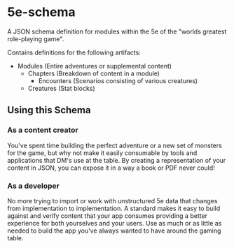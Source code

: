 # 5e-schema
A JSON schema definition for modules within the 5e of the "worlds greatest role-playing game".

Contains definitions for the following artifacts:
- Modules (Entire adventures or supplemental content)
  - Chapters (Breakdown of content in a module)
    - Encounters (Scenarios consisting of various creatures)
  - Creatures (Stat blocks)   

## Using this Schema
### As a content creator
You've spent time building the perfect adventure or a new set of monsters for the game, but why not make it easily consumable by tools and applications that DM's use at the table.  By creating a representation of your content in JSON, you can expose it in a way a book or PDF never could!
### As a developer
No more trying to import or work with unstructured 5e data that changes from implementation to implementation.  A standard makes it easy to build against and verify content that your app consumes providing a better experience for both yourselves and your users.  Use as much or as little as needed to build the app you've always wanted to have around the gaming table.
